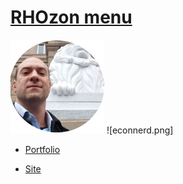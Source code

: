 # [RHOzon menu](https://rhozon.github.io/) 



![](me.jpg)       ![econnerd.png]


- [Portfolio](https://rhozon.github.io/PortfolioRodrigo.html)

- [Site](https://rhozon.github.io/site/)




